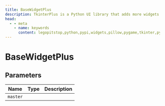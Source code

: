 ```yaml
---
title: BaseWidgetPlus
description: TkinterPlus is a Python UI library that adds more widgets to Tkinter
head:
  - - meta
    - name: keywords
      content: legopitstop,python,pypi,widgets,pillow,pygame,tkinter,pythonpackage
---
```


# BaseWidgetPlus

## Parameters

| Name     | Type | Description |
| -------- | ---- | ----------- |
| `master` |      |             |
